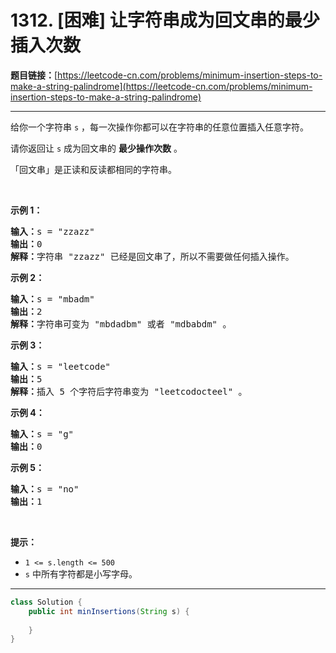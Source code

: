 # 1312. [困难] 让字符串成为回文串的最少插入次数

**题目链接：**[https://leetcode-cn.com/problems/minimum-insertion-steps-to-make-a-string-palindrome](https://leetcode-cn.com/problems/minimum-insertion-steps-to-make-a-string-palindrome)

---

<div class="content__1Y2H">
 <div class="notranslate">
  <p>给你一个字符串&nbsp;<code>s</code>&nbsp;，每一次操作你都可以在字符串的任意位置插入任意字符。</p> 
  <p>请你返回让&nbsp;<code>s</code>&nbsp;成为回文串的&nbsp;<strong>最少操作次数</strong>&nbsp;。</p> 
  <p>「回文串」是正读和反读都相同的字符串。</p> 
  <p>&nbsp;</p> 
  <p><strong>示例 1：</strong></p> 
  <pre class="language-text"><strong>输入：</strong>s = "zzazz"
<strong>输出：</strong>0
<strong>解释：</strong>字符串 "zzazz" 已经是回文串了，所以不需要做任何插入操作。
</pre> 
  <p><strong>示例 2：</strong></p> 
  <pre class="language-text"><strong>输入：</strong>s = "mbadm"
<strong>输出：</strong>2
<strong>解释：</strong>字符串可变为 "mbdadbm" 或者 "mdbabdm" 。
</pre> 
  <p><strong>示例 3：</strong></p> 
  <pre class="language-text"><strong>输入：</strong>s = "leetcode"
<strong>输出：</strong>5
<strong>解释：</strong>插入 5 个字符后字符串变为 "leetcodocteel" 。
</pre> 
  <p><strong>示例 4：</strong></p> 
  <pre class="language-text"><strong>输入：</strong>s = "g"
<strong>输出：</strong>0
</pre> 
  <p><strong>示例 5：</strong></p> 
  <pre class="language-text"><strong>输入：</strong>s = "no"
<strong>输出：</strong>1
</pre> 
  <p>&nbsp;</p> 
  <p><strong>提示：</strong></p> 
  <ul> 
   <li><code>1 &lt;= s.length &lt;= 500</code></li> 
   <li><code>s</code>&nbsp;中所有字符都是小写字母。</li> 
  </ul> 
 </div>
</div>

---

```java
class Solution {
    public int minInsertions(String s) {
        
    }
}
```